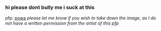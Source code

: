 

<!--
**razyoboy/razyoboy** is a ✨ _special_ ✨ repository because its `README.md` (this file) appears on your GitHub profile.
### Hi there 👋
Here are some ideas to get you started:

- 🔭 I’m currently working on ...
- 🌱 I’m currently learning ...
- 👯 I’m looking to collaborate on ...
- 🤔 I’m looking for help with ...
- 💬 Ask me about ...
- 📫 How to reach me: ...
- 😄 Pronouns: ...
- ⚡ Fun fact: ...
-->

### hi please dont bully me i suck at this

pfp: [powa](https://www.pixiv.net/en/artworks/80067933)
*please let me know if you wish to take down the image, as I do not have a written permission from the artist of this pfp*

